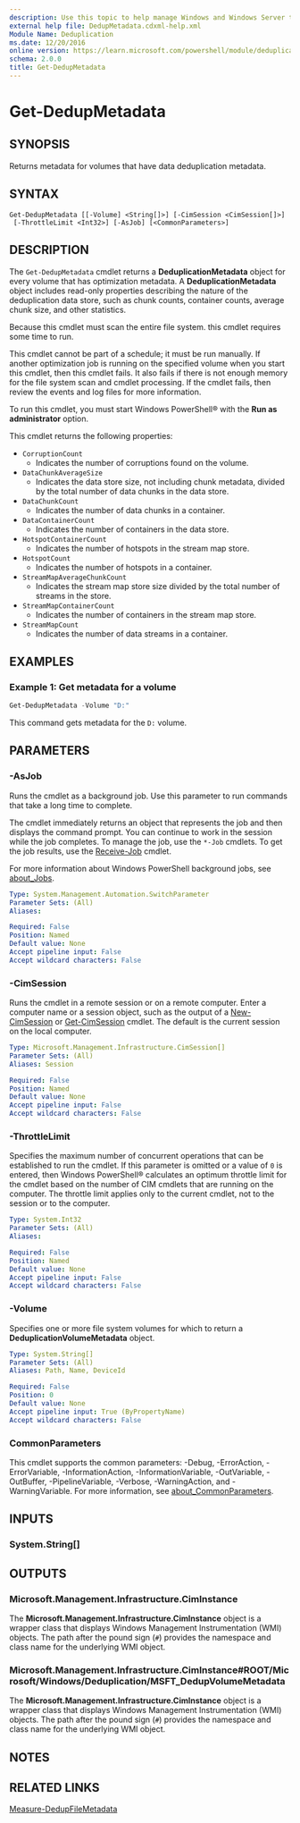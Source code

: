 ```yaml
---
description: Use this topic to help manage Windows and Windows Server technologies with Windows PowerShell.
external help file: DedupMetadata.cdxml-help.xml
Module Name: Deduplication
ms.date: 12/20/2016
online version: https://learn.microsoft.com/powershell/module/deduplication/get-dedupmetadata?view=windowsserver2025-ps&wt.mc_id=ps-gethelp
schema: 2.0.0
title: Get-DedupMetadata
---
```


# Get-DedupMetadata

## SYNOPSIS
Returns metadata for volumes that have data deduplication metadata.

## SYNTAX

```
Get-DedupMetadata [[-Volume] <String[]>] [-CimSession <CimSession[]>]
 [-ThrottleLimit <Int32>] [-AsJob] [<CommonParameters>]
```

## DESCRIPTION

The `Get-DedupMetadata` cmdlet returns a **DeduplicationMetadata** object for every volume that has
optimization metadata. A **DeduplicationMetadata** object includes read-only properties describing
the nature of the deduplication data store, such as chunk counts, container counts, average chunk
size, and other statistics.

Because this cmdlet must scan the entire file system. this cmdlet requires some time to run.

This cmdlet cannot be part of a schedule; it must be run manually. If another optimization job is
running on the specified volume when you start this cmdlet, then this cmdlet fails. It also fails if
there is not enough memory for the file system scan and cmdlet processing. If the cmdlet fails, then
review the events and log files for more information.

To run this cmdlet, you must start Windows PowerShell® with the **Run as administrator** option.

This cmdlet returns the following properties:

- `CorruptionCount`
  - Indicates the number of corruptions found on the volume.
- `DataChunkAverageSize`
  - Indicates the data store size, not including chunk metadata, divided by the total number of data
    chunks in the data store.
- `DataChunkCount`
  - Indicates the number of data chunks in a container.
- `DataContainerCount`
  - Indicates the number of containers in the data store.
- `HotspotContainerCount`
  - Indicates the number of hotspots in the stream map store.
- `HotspotCount`
  - Indicates the number of hotspots in a container.
- `StreamMapAverageChunkCount`
  - Indicates the stream map store size divided by the total number of streams in the store.
- `StreamMapContainerCount`
  - Indicates the number of containers in the stream map store.
- `StreamMapCount`
  - Indicates the number of data streams in a container.

## EXAMPLES

### Example 1: Get metadata for a volume

```powershell
Get-DedupMetadata -Volume "D:"
```

This command gets metadata for the `D:` volume.

## PARAMETERS

### -AsJob

Runs the cmdlet as a background job. Use this parameter to run commands that take a long time to
complete.

The cmdlet immediately returns an object that represents the job and then displays the command
prompt. You can continue to work in the session while the job completes. To manage the job, use the
`*-Job` cmdlets. To get the job results, use the
[Receive-Job](https://go.microsoft.com/fwlink/?LinkID=113372) cmdlet.

For more information about Windows PowerShell background jobs, see
[about_Jobs](https://go.microsoft.com/fwlink/?LinkID=113251).

```yaml
Type: System.Management.Automation.SwitchParameter
Parameter Sets: (All)
Aliases:

Required: False
Position: Named
Default value: None
Accept pipeline input: False
Accept wildcard characters: False
```

### -CimSession

Runs the cmdlet in a remote session or on a remote computer. Enter a computer name or a session
object, such as the output of a [New-CimSession](/powershell/module/cimcmdlets/new-cimsession) or
[Get-CimSession](https://go.microsoft.com/fwlink/p/?LinkId=227966) cmdlet. The default is the
current session on the local computer.

```yaml
Type: Microsoft.Management.Infrastructure.CimSession[]
Parameter Sets: (All)
Aliases: Session

Required: False
Position: Named
Default value: None
Accept pipeline input: False
Accept wildcard characters: False
```

### -ThrottleLimit

Specifies the maximum number of concurrent operations that can be established to run the cmdlet. If
this parameter is omitted or a value of `0` is entered, then Windows PowerShell® calculates an
optimum throttle limit for the cmdlet based on the number of CIM cmdlets that are running on the
computer. The throttle limit applies only to the current cmdlet, not to the session or to the
computer.

```yaml
Type: System.Int32
Parameter Sets: (All)
Aliases:

Required: False
Position: Named
Default value: None
Accept pipeline input: False
Accept wildcard characters: False
```

### -Volume

Specifies one or more file system volumes for which to return a **DeduplicationVolumeMetadata**
object.

```yaml
Type: System.String[]
Parameter Sets: (All)
Aliases: Path, Name, DeviceId

Required: False
Position: 0
Default value: None
Accept pipeline input: True (ByPropertyName)
Accept wildcard characters: False
```

### CommonParameters

This cmdlet supports the common parameters: -Debug, -ErrorAction, -ErrorVariable,
-InformationAction, -InformationVariable, -OutVariable, -OutBuffer, -PipelineVariable, -Verbose,
-WarningAction, and -WarningVariable. For more information, see
[about_CommonParameters](https://go.microsoft.com/fwlink/?LinkID=113216).

## INPUTS

### System.String[]

## OUTPUTS

### Microsoft.Management.Infrastructure.CimInstance

The **Microsoft.Management.Infrastructure.CimInstance** object is a wrapper class that displays
Windows Management Instrumentation (WMI) objects. The path after the pound sign (`#`) provides the
namespace and class name for the underlying WMI object.

### Microsoft.Management.Infrastructure.CimInstance#ROOT/Microsoft/Windows/Deduplication/MSFT_DedupVolumeMetadata

The **Microsoft.Management.Infrastructure.CimInstance** object is a wrapper class that displays
Windows Management Instrumentation (WMI) objects. The path after the pound sign (`#`) provides the
namespace and class name for the underlying WMI object.

## NOTES

## RELATED LINKS

[Measure-DedupFileMetadata](./Measure-DedupFileMetadata.md)
